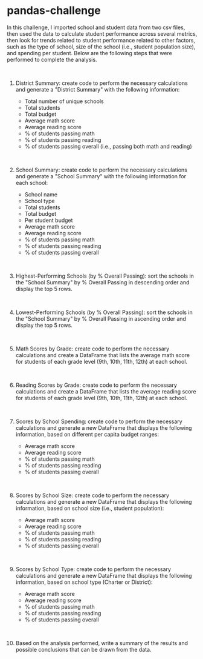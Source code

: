 # pandas-challenge

In this challenge, I imported school and student data from two csv files, then used the data to calculate student performance across several metrics, then look for trends related to student performance related to other factors, such as the type of school, size of the school (i.e., student population size), and spending per student. Below are the following steps that were performed to complete the analysis.

<br />

1. District Summary:  create code to perform the necessary calculations and generate a "District Summary" with the following information:

    * Total number of unique schools
    * Total students
    * Total budget
    * Average math score
    * Average reading score
    * % of students passing math
    * % of students passing reading
    * % of students passing overall (i.e., passing both math and reading)

<br />

2. School Summary:  create code to perform the necessary calculations and generate a "School Summary" with the following information for each school:

    * School name
    * School type
    * Total students
    * Total budget
    * Per student budget
    * Average math score
    * Average reading score
    * % of students passing math
    * % of students passing reading
    * % of students passing overall

<br />

3. Highest-Performing Schools (by % Overall Passing):  sort the schools in the "School Summary" by % Overall Passing in descending order and display the top 5 rows.

<br />

4. Lowest-Performing Schools (by % Overall Passing):  sort the schools in the "School Summary" by % Overall Passing in ascending order and display the top 5 rows.

<br />

5. Math Scores by Grade:  create code to perform the necessary calculations and create a DataFrame that lists the average math score for students of each grade level (9th, 10th, 11th, 12th) at each school.

<br />

6. Reading Scores by Grade:  create code to perform the necessary calculations and create a DataFrame that lists the average reading score for students of each grade level (9th, 10th, 11th, 12th) at each school.

<br />

7. Scores by School Spending:  create code to perform the necessary calculations and generate a new DataFrame that displays the following information, based on different per capita budget ranges:

    * Average math score
    * Average reading score
    * % of students passing math
    * % of students passing reading
    * % of students passing overall

<br />

8. Scores by School Size:  create code to perform the necessary calculations and generate a new DataFrame that displays the following information, based on school size (i.e., student population):

    * Average math score
    * Average reading score
    * % of students passing math
    * % of students passing reading
    * % of students passing overall
    
<br />

9. Scores by School Type:  create code to perform the necessary calculations and generate a new DataFrame that displays the following information, based on school type (Charter or District):

    * Average math score
    * Average reading score
    * % of students passing math
    * % of students passing reading
    * % of students passing overall

<br />

10. Based on the analysis performed, write a summary of the results and possible conclusions that can be drawn from the data.

